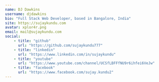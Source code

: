 ```yaml
---
name: DJ Dawkins
username: djdawkins
bio: "Full Stack Web Developer, based in Bangalore, India"
site: https://sujaykundu.com
avatar: xplor4r.png
email: mail@sujaykundu.com
social:
    - title: "github"
      url: "https://github.com/sujaykundu777"
    - title: "linkedin"
      url: "https://www.linkedin.com/in/sujaykundu"
    - title: "youtube"
      url: "https://www.youtube.com/channel/UCSfLBFFfNU9r6ihfei6VeJw"
    - title: "facebook"
      url: "https://www.facebook.com/sujay.kundu2"
---
```

